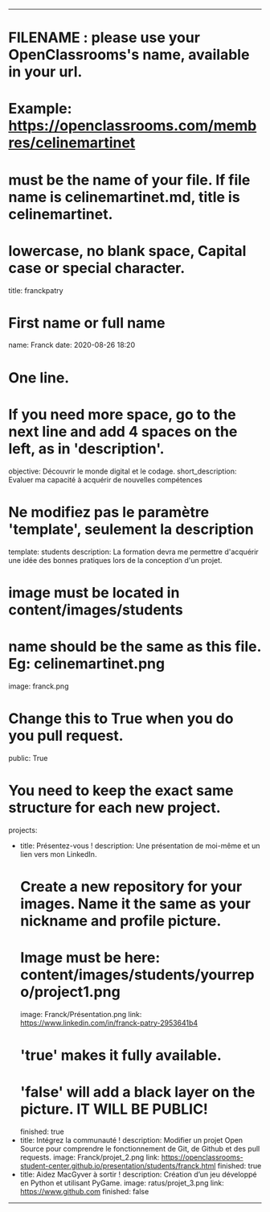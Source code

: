 ---

# FILENAME : please use your OpenClassrooms's name, available in your url.
# Example: https://openclassrooms.com/membres/celinemartinet
# must be the name of your file. If file name is celinemartinet.md, title is celinemartinet.
# lowercase, no blank space, Capital case or special character.
title: franckpatry

# First name or full name
name: Franck
date: 2020-08-26 18:20

# One line.
# If you need more space, go to the next line and add 4 spaces on the left, as in 'description'.
objective: Découvrir le monde digital et le codage.
short_description: Evaluer ma capacité à acquérir de nouvelles compétences

# Ne modifiez pas le paramètre 'template', seulement la description
template: students
description:
		La formation devra me permettre d'acquérir une idée des bonnes pratiques lors de la conception d'un projet.

# image must be located in content/images/students
# name should be the same as this file. Eg: celinemartinet.png
image: franck.png

# Change this to True when you do you pull request.
public: True

# You need to keep the exact same structure for each new project.
projects:
  - title: Présentez-vous !
    description: Une présentation de moi-même et un lien vers mon LinkedIn.
    # Create a new repository for your images. Name it the same as your nickname and profile picture.
    # Image must be here: content/images/students/yourrepo/project1.png
    image: Franck/Présentation.png
    link: https://www.linkedin.com/in/franck-patry-2953641b4
    # 'true' makes it fully available.
    # 'false' will add a black layer on the picture. IT WILL BE PUBLIC!
    finished: true
  - title: Intégrez la communauté !
    description: Modifier un projet Open Source pour comprendre le fonctionnement de Git, de Github et des pull requests. 
    image: Franck/projet_2.png
    link: https://openclassrooms-student-center.github.io/presentation/students/franck.html
    finished: true
  - title: Aidez MacGyver à sortir !
    description: Création d’un jeu développé en Python et utilisant PyGame.
    image: ratus/projet_3.png
    link: https://www.github.com
    finished: false
---